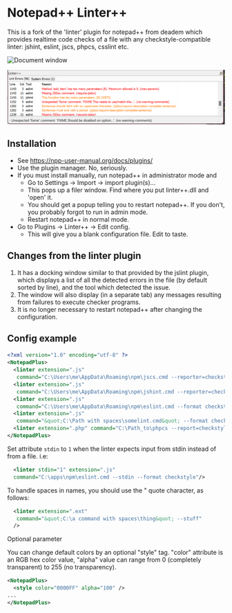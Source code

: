 # Notepad++ Linter++

This is a fork of the 'linter' plugin for notepad++ from deadem which provides
realtime code checks of a file with any checkstyle-compatible linter: jshint,
eslint, jscs, phpcs, csslint etc.

![Document window](/img/1.jpg?raw=true)

![Dockable error window](/img/2.png?raw=true)

## Installation

- See <https://npp-user-manual.org/docs/plugins/>
- Use the plugin manager. No, seriously.
- If you must install manually, run notepad++ in administrator mode and
  - Go to Settings -> Import -> import plugin(s)...
  - This pops up a filer window. Find where you put linter++.dll and 'open' it.
  - You should get a popup telling you to restart notepad++. If you don't, you
    probably forgot to run in admin mode.
  - Restart notepad++ in normal mode.
- Go to Plugins -> Linter++ -> Edit config.
  - This will give you a blank configuration file. Edit to taste.

## Changes from the linter plugin

1. It has a docking window similar to that provided by the jslint plugin, which
   displays a list of all the detected errors in the file (by default sorted by
   line), and the tool which detected the issue.
2. The window will also display (in a separate tab) any messages resulting from
   failures to execute checker programs.
3. It is no longer necessary to restart notepad++ after changing the
   configuration.

## Config example

```xml
<?xml version="1.0" encoding="utf-8" ?>
<NotepadPlus>
  <linter extension=".js"
   command="C:\Users\me\AppData\Roaming\npm\jscs.cmd --reporter=checkstyle"/>
  <linter extension=".js"
   command="C:\Users\me\AppData\Roaming\npm\jshint.cmd --reporter=checkstyle"/>
  <linter extension=".js"
   command="C:\Users\me\AppData\Roaming\npm\eslint.cmd --format checkstyle"/>
  <linter extension=".js"
   command="&quot;C:\Path with spaces\somelint.cmd&quot; --format checkstyle"/>
  <linter extension=".php" command="C:\Path_to\phpcs --report=checkstyle"/>
</NotepadPlus>
```

Set attribute `stdin` to `1` when the linter expects input from stdin instead
of from a file. i.e:

```xml
  <linter stdin="1" extension=".js"
  command="C:\apps\npm\eslint.cmd --stdin --format checkstyle"/>
```

To handle spaces in names, you should use the &quot; quote character, as
follows:

```xml
  <linter extension=".ext"
   command="&quot;C:\a command with spaces\thing&quot; --stuff"
  />
```

Optional parameter

You can change default colors by an optional "style" tag. "color" attribute is
an RGB hex color value, "alpha" value can range from 0 (completely transparent)
to 255 (no transparency).

```xml
<NotepadPlus>
  <style color="0000FF" alpha="100" />
...
</NotepadPlus>
```
